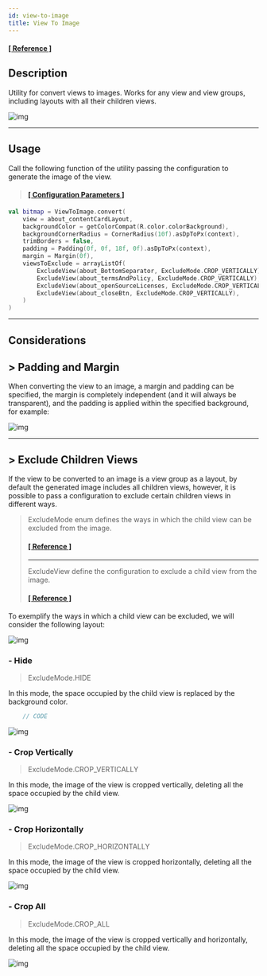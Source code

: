 ```yaml
---
id: view-to-image
title: View To Image
---
```


#### <a href="../reference/androidutils/com.jeovanimartinez.androidutils.views.viewtoimage/-view-to-image/index.html" target="_blank"><b>[ Reference ]</b></a>

## Description

Utility for convert views to images. Works for any view and view groups, including layouts with all their children views.

![img](../img/view-to-image/view-to-image-img1.png)

---

## Usage

Call the following function of the utility passing the configuration to generate the image of the view.

> #### <a href="../reference/androidutils/com.jeovanimartinez.androidutils.views.viewtoimage/-view-to-image/convert.html" target="_blank"><b>[ Configuration Parameters  ]</b></a>

```kotlin
val bitmap = ViewToImage.convert(
    view = about_contentCardLayout,
    backgroundColor = getColorCompat(R.color.colorBackground),
    backgroundCornerRadius = CornerRadius(10f).asDpToPx(context),
    trimBorders = false,
    padding = Padding(0f, 0f, 18f, 0f).asDpToPx(context),
    margin = Margin(0f),
    viewsToExclude = arrayListOf(
        ExcludeView(about_BottomSeparator, ExcludeMode.CROP_VERTICALLY),
        ExcludeView(about_termsAndPolicy, ExcludeMode.CROP_VERTICALLY),
        ExcludeView(about_openSourceLicenses, ExcludeMode.CROP_VERTICALLY),
        ExcludeView(about_closeBtn, ExcludeMode.CROP_VERTICALLY),
    )
)
```

---

## Considerations

## > Padding and Margin

When converting the view to an image, a margin and padding can be specified, the margin is completely independent (and it will always be transparent), 
and the padding is applied within the specified background, for example:

![img](../img/view-to-image/view-to-image-img2.png)

---

## > Exclude Children Views

If the view to be converted to an image is a view group as a layout, by default the generated image includes all children views, however, it is 
possible to pass a configuration to exclude certain children views in different ways.

> ExcludeMode enum defines the ways in which the child view can be excluded from the image.
> #### <a href="../reference/androidutils/com.jeovanimartinez.androidutils.views.viewtoimage.config/-exclude-mode/index.html" target="_blank"><b>[ Reference ]</b></a>
> ---
> ExcludeView define the configuration to exclude a child view from the image.
> #### <a href="../reference/androidutils/com.jeovanimartinez.androidutils.views.viewtoimage.config/-exclude-view/index.html" target="_blank"><b>[ Reference ]</b></a>

To exemplify the ways in which a child view can be excluded, we will consider the following layout:

![img](../img/pending-image.png)

### - Hide

> ExcludeMode.HIDE

In this mode, the space occupied by the child view is replaced by the background color.

```kotlin
    // CODE
```

![img](../img/pending-image.png)

### - Crop Vertically

> ExcludeMode.CROP_VERTICALLY

In this mode, the image of the view is cropped vertically, deleting all the space occupied by the child view.

![img](../img/pending-image.png)

### - Crop Horizontally

> ExcludeMode.CROP_HORIZONTALLY

In this mode, the image of the view is cropped horizontally, deleting all the space occupied by the child view.

![img](../img/pending-image.png)

### - Crop All

> ExcludeMode.CROP_ALL

In this mode, the image of the view is cropped vertically and horizontally, deleting all the space occupied by the child view.

![img](../img/pending-image.png)
